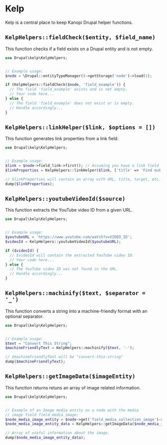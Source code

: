 # Kelp
Kelp is a central place to keep Kanopi Drupal helper functions.



## `KelpHelpers::fieldCheck($entity, $field_name)`

This function checks if a field exists on a Drupal entity and is not empty.

```php
use Drupal\kelp\KelpHelpers;


// Example usage:
$node = \Drupal::entityTypeManager()->getStorage('node')->load(1);

if (KelpHelpers::fieldCheck($node, 'field_example')) {
  // The field 'field_example' exists and is not empty.
  // Your code here...
} else {
  // The field 'field_example' does not exist or is empty.
  // Handle accordingly...
}
```

## `KelpHelpers::linkHelper($link, $options = [])`

This function generates link properties from a link field.

```php
use Drupal\kelp\KelpHelpers;


// Example usage:
$link = $node->field_link->first(); // Assuming you have a link field
$linkProperties = KelpHelpers::linkHelper($link, ['title' => 'Find out more about kelp', 'modifiers' => ['btn', 'btn-primary']]);

// $linkProperties will contain an array with URL, title, target, etc.
dump($linkProperties);
```

## `KelpHelpers::youtubeVideoId($source)`

This function extracts the YouTube video ID from a given URL.

```php
use Drupal\kelp\KelpHelpers;


// Example usage:
$youtubeURL = 'https://www.youtube.com/watch?v=VIDEO_ID';
$videoId = KelpHelpers::youtubeVideoId($youtubeURL);

if ($videoId) {
  // $videoId will contain the extracted YouTube video ID.
  // Your code here...
} else {
  // The YouTube video ID was not found in the URL.
  // Handle accordingly...
}
```

## `KelpHelpers::machinify($text, $separator = '_')`

This function converts a string into a machine-friendly format with an optional separator.

```php
use Drupal\kelp\KelpHelpers;


// Example usage:
$text = "Convert This String";
$machineFriendlyText = KelpHelpers::machinify($text, '-');

// $machineFriendlyText will be "convert-this-string"
dump($machineFriendlyText);
```

## `KelpHelpers::getImageData($imageEntity)`

This function returns retuns an array of image related information.

```php
use Drupal\kelp\KelpHelpers;


// Example of an Image media entity on a node with the media
// image field field_media_image:
$node_media_image_entity = $node->get('field_media_collection_image')->entity->get('field_media_image');
$node_media_image_entity_data = KelpHelpers::getImageData($node_media_image_entity);

// Array of useful information about the image.
dump($node_media_image_entity_data);
```
